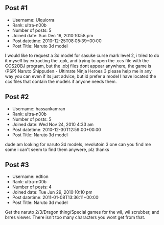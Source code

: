 ## Post #1
- Username: Ulquiorra
- Rank: ultra-n00b
- Number of posts: 5
- Joined date: Sun Dec 19, 2010 10:58 pm
- Post datetime: 2010-12-25T08:05:39+00:00
- Post Title: Naruto 3d model

I would like to request a 3d model for sasuke curse mark level 2, i tried to do it myself by extracting the .cpk, and trying to open the .ccs file with the CCS2OBJ program, but the .obj files dont appear anywhere, the game is (PSP) Naruto Shippuden - Ultimate Ninja Heroes 3 please help me in any way you can even if its just advice, but id prefer a model  I have located the ccs files that contain the models if anyone needs them.
## Post #2
- Username: hassankamran
- Rank: ultra-n00b
- Number of posts: 5
- Joined date: Wed Nov 24, 2010 4:33 am
- Post datetime: 2010-12-30T12:59:00+00:00
- Post Title: Naruto 3d model

dude am looking for naruto 3d models, revolutoin 3 one  can you find me some i can't seem to find them anywere, plz thanks
## Post #3
- Username: edtion
- Rank: ultra-n00b
- Number of posts: 4
- Joined date: Tue Jun 29, 2010 10:10 pm
- Post datetime: 2011-01-08T13:36:11+00:00
- Post Title: Naruto 3d model

Get the naruto 2/3/Dragon thing/Special  games for the wii, wii scrubber, and brres viewer. There isn't too many characters you wont get from that.
